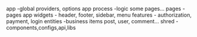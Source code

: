 app -global providers, options app
process -logic some pages...
pages - pages app
widgets - header, footer, sidebar, menu
features - authorization, payment, login
entities -business items post, user, comment...
shred - components,configs,api,libs